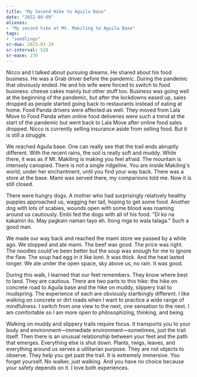 ```yaml
---
title: "My Second Hike to Aguila Base"
date: "2022-09-09"
aliases:
- "My second hike at Mt. Makiling to Aguila Base"
tags:
- "seedlings"
sr-due: 2025-01-29
sr-interval: 528
sr-ease: 270
---
```

Nicco and I talked about pursuing dreams. He shared about his food business. He was a Grab driver before the pandemic. During the pandemic that obviously ended. He and his wife were forced to switch to food business: cheese cakes mainly but other stuff too. Business was going well at the beginning of the pandemic, but after the lockdowns eased up, sales dropped as people started going back to restaurants instead of eating at home. Food Panda drivers were affected as well. They moved from Lala Move to Food Panda when online food deliveries were such a trend at the start of the pandemic but went back to Lala Move after online food sales dropped. Nicco is currently selling insurance aside from selling food. But it is still a struggle.

We reached Aguila base. One can really see that the trail ends abruptly different. With the recent rains, the soil is really soft and muddy. While there, it was as if Mt. Makiling is making you feel afraid. The mountain is intensely canopied. There is not a single ridgeline. You are inside Makiling's world, under her enchantment, until you find your way back. There was a store at the base. Mami was served there, my companions told me. Now it is still closed.

There were hungry dogs. A mother who had surprisingly relatively healthy puppies approached us, wagging her tail, hoping to get some food. Another dog with lots of scabies, wounds open with some blood was roaming around us cautiously. Embi fed the dogs with all of his food. "Di ko na kakainin ito. May pagkain naman tayo eh. Itong mga to wala talaga." Such a good man.

We made our way back and reached the mami store we passed by a while ago. We stopped and ate mami. The beef was good. The price was right. The noodles could've been better but the soup was enough for me to ignore the flaw. The soup had egg in it like lomi. It was thick. And the heat lasted longer. We ate under the open space, sky above us, no rain. It was good.

During this walk, I learned that our feet remembers. They know where best to land. They are cautious. There are two parts to this hike: the hike on concrete road to Aguila base and the hike on muddy, slippery trail to mudspring. The experience of each are obviously startkingly different. I like walking on concrete or dirt roads when I want to practice a wide range of mindfulness. I switch from one view to the next, one sensation to the next. I am comfortable so I am more open to philosophizing, thinking, and being.

Walking on muddy and slippery trails require focus. It transports you to your body and environment—immediate environment—sometimes, just the trail itself. Then there is an unusual relationship between your feet and the path that emerges. Everything else is shut down. Plants, twigs, leaves, and everything around us serves a utilitarian purpose. They are not objects to observe. They help you get past the trail. It is extremely immersive. You forget yourself. No walker, just walking. And you have no choice because your safety depends on it. I love both experiences.